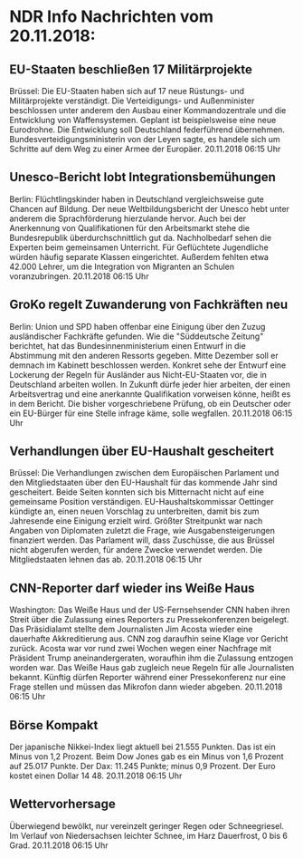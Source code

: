 # NDR Info Nachrichten vom 20.11.2018:


## EU-Staaten beschließen 17 Militärprojekte
Brüssel: Die EU-Staaten haben sich auf 17 neue Rüstungs- und Militärprojekte verständigt. Die Verteidigungs- und Außenminister beschlossen unter anderem den Ausbau einer Kommandozentrale und die Entwicklung von Waffensystemen. Geplant ist beispielsweise eine neue Eurodrohne. Die Entwicklung soll Deutschland federführend übernehmen. Bundesverteidigungsministerin von der Leyen sagte, es handele sich um Schritte auf dem Weg zu einer Armee der Europäer. 20.11.2018 06:15 Uhr 

## Unesco-Bericht lobt Integrationsbemühungen
Berlin: Flüchtlingskinder haben in Deutschland vergleichsweise gute Chancen auf Bildung. Der neue Weltbildungsbericht der Unesco hebt unter anderem die Sprachförderung hierzulande hervor. Auch bei der Anerkennung von Qualifikationen für den Arbeitsmarkt stehe die Bundesrepublik überdurchschnittlich gut da. Nachholbedarf sehen die Experten beim gemeinsamen Unterricht. Für Geflüchtete Jugendliche würden häufig separate Klassen eingerichtet. Außerdem fehlten etwa 42.000 Lehrer, um die Integration von Migranten an Schulen voranzubringen. 20.11.2018 06:15 Uhr 

## GroKo regelt Zuwanderung von Fachkräften neu
Berlin:          Union und SPD haben offenbar eine Einigung über den Zuzug ausländischer Fachkräfte gefunden. Wie die "Süddeutsche Zeitung" berichtet, hat das Bundesinnenministerium einen Entwurf in die Abstimmung mit den anderen Ressorts gegeben. Mitte Dezember soll er demnach im Kabinett beschlossen werden. Konkret sehe der Entwurf eine Lockerung der Regeln für Ausländer aus Nicht-EU-Staaten vor, die in Deutschland arbeiten wollen. In Zukunft dürfe jeder hier arbeiten, der einen Arbeitsvertrag und eine anerkannte Qualifikation vorweisen könne, heißt es in dem Bericht. Die bisher vorgeschriebene Prüfung, ob ein Deutscher oder ein EU-Bürger für eine Stelle infrage käme, solle wegfallen. 20.11.2018 06:15 Uhr 

## Verhandlungen über EU-Haushalt gescheitert
Brüssel:	Die Verhandlungen zwischen dem Europäischen Parlament und den Mitgliedstaaten über den EU-Haushalt für das kommende Jahr sind gescheitert. Beide Seiten konnten sich bis Mitternacht nicht auf eine gemeinsame Position verständigen. EU-Haushaltskommissar Oettinger kündigte an, einen neuen Vorschlag zu unterbreiten, damit bis zum Jahresende eine Einigung erzielt wird. Größter Streitpunkt war nach Angaben von Diplomaten zuletzt die Frage, wie Ausgabensteigerungen finanziert werden. Das Parlament will, dass Zuschüsse, die aus Brüssel nicht abgerufen werden, für andere Zwecke verwendet werden. Die Mitgliedstaaten lehnen das ab. 20.11.2018 06:15 Uhr 

## CNN-Reporter darf wieder ins Weiße Haus
Washington:	Das Weiße Haus und der US-Fernsehsender CNN haben ihren Streit über die Zulassung eines Reporters zu Pressekonferenzen beigelegt. Das Präsidialamt stellte dem Journalisten Jim Acosta wieder eine dauerhafte Akkreditierung aus. CNN zog daraufhin seine Klage vor Gericht zurück. Acosta war vor rund zwei Wochen wegen einer Nachfrage mit Präsident Trump aneinandergeraten, woraufhin ihm die Zulassung entzogen worden war. Das Weiße Haus gab zugleich neue Regeln für alle Journalisten bekannt. Künftig dürfen Reporter während einer Pressekonferenz nur eine Frage stellen und müssen das Mikrofon dann wieder abgeben. 20.11.2018 06:15 Uhr 

## Börse Kompakt
Der japanische Nikkei-Index liegt aktuell bei 21.555 Punkten. Das ist ein Minus von 1,2 Prozent. Beim Dow Jones gab es ein Minus von 1,6 Prozent auf 25.017 Punkte. Der Dax:			11.245 Punkte; minus 0,9 Prozent. Der Euro kostet einen Dollar 14 48. 20.11.2018 06:15 Uhr 

## Wettervorhersage
Überwiegend bewölkt, nur vereinzelt geringer Regen oder Schneegriesel. Im Verlauf von Niedersachsen leichter Schnee, im Harz Dauerfrost, 0 bis 6 Grad. 20.11.2018 06:15 Uhr 
